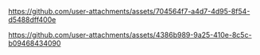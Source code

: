 

https://github.com/user-attachments/assets/704564f7-a4d7-4d95-8f54-d5488dff400e



https://github.com/user-attachments/assets/4386b989-9a25-410e-8c5c-b09468434090

